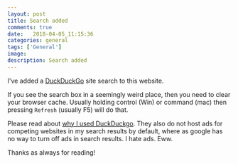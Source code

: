 ```yaml
---
layout: post
title: Search added
comments: true
date:   2018-04-05_11:15:36 
categories: general
tags: ['General']
image:
description: Search added
---
```


I've added a [DuckDuckGo](https://duckduckgo.com) site search to this website.

If you see the search box in a seemingly weird place, then you need to clear your browser cache. Usually holding control (Win) or command (mac) then pressing `Refresh` (usually F5) will do that.

Please read about [why I used DuckDuckgo](https://duckduckgo.com/privacy). They also do not host ads for competing websites in my search results by default, where as google has no way to turn off ads in search results. I hate ads. Eww.

Thanks as always for reading!

